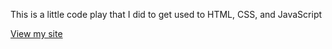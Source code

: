 This is a little code play that I did to get used to HTML, CSS, and JavaScript

[View my site](https://apalilio.github.io/random-moving-vbutton)
